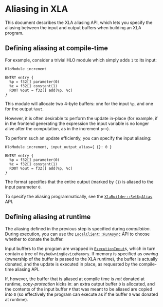 # Aliasing in XLA

This document describes the XLA aliasing API, which lets you specify the
aliasing between the input and output buffers when building an XLA program.

## Defining aliasing at compile-time

For example, consider a trivial HLO module which simply adds `1` to its input:

```mlir
HloModule increment

ENTRY entry {
  %p = f32[] parameter(0)
  %c = f32[] constant(1)
  ROOT %out = f32[] add(%p, %c)
}
```

This module will allocate two 4-byte buffers: one for the input `%p`, and one
for the output `%out`.

However, it is often desirable to perform the update in-place (for example, if
in the frontend generating the expression the input variable is no longer alive
after the computation, as in the increment `p++`).

To perform such an update efficiently, you can specify the input aliasing:

```mlir
HloModule increment, input_output_alias={ {}: 0 }

ENTRY entry {
  %p = f32[] parameter(0)
  %c = f32[] constant(1)
  ROOT %out = f32[] add(%p, %c)
}
```

The format specifies that the entire output (marked by `{}`) is aliased to the
input parameter `0`.

To specify the aliasing programmatically, see the
[`XlaBuilder::SetUpAlias`](https://github.com/openxla/xla/blob/main/xla/client/xla_builder.h)
API.

## Defining aliasing at runtime

The aliasing defined in the previous step is specified during _compilation_.
During execution, you can use the
[`LocalClient::RunAsync`](https://github.com/openxla/xla/blob/main/xla/client/local_client.h)
API to choose whether to donate the buffer.

Input buffers to the program are wrapped in
[`ExecutionInput`](https://github.com/openxla/xla/blob/main/xla/service/executable.h)s,
which in turn contain a tree of `MaybeOwningDeviceMemory`. If memory is
specified as _owning_ (ownership of the buffer is passed to the XLA runtime),
the buffer is actually donated, and the update is executed in place, as
requested by the compile-time aliasing API.

If, however, the buffer that is aliased at compile time is _not_ donated at
runtime, _copy-protection_ kicks in: an extra output buffer `O` is allocated,
and the contents of the input buffer `P` that was meant to be aliased are
copied into `O` (so effectively the program can execute as if the buffer `O` was
donated at runtime).
